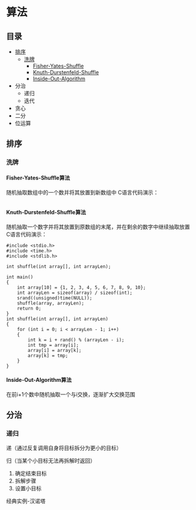 # 算法

## 目录

- [排序](#排序)
    - [洗牌](#洗牌)
        - [Fisher-Yates-Shuffle](#fisher-yates-shuffle算法)
        - [Knuth-Durstenfeld-Shuffle](#knuth-durstenfeld-shuffle算法)
        - [Inside-Out-Algorithm](#inside-out-algorithm算法)
- 分治
    - 递归
    - 迭代
- 贪心
- 二分
- 位运算
## 排序
### 洗牌
#### Fisher-Yates-Shuffle算法
随机抽取数组中的一个数并将其放置到新数组中
C语言代码演示：
~~~
~~~
#### Knuth-Durstenfeld-Shuffle算法
随机抽取一个数字并将其放置到原数组的末尾，并在剩余的数字中继续抽取放置
C语言代码演示：
~~~
#include <stdio.h>
#include <time.h>
#include <stdlib.h>

int shuffle(int array[], int arrayLen);

int main()
{
    int array[10] = {1, 2, 3, 4, 5, 6, 7, 8, 9, 10};
    int arrayLen = sizeof(array) / sizeof(int);
    srand((unsigned)time(NULL));
    shuffle(array, arrayLen);
    return 0;
}
int shuffle(int array[], int arrayLen)
{
    for (int i = 0; i < arrayLen - 1; i++)
    {
        int k = i + rand() % (arrayLen - i);
        int tmp = array[i];
        array[i] = array[k];
        array[k] = tmp;
    }
}
~~~
#### Inside-Out-Algorithm算法
在前i+1个数中随机抽取一个与i交换，逐渐扩大交换范围
## 分治

### 递归

递（通过反复调用自身将目标拆分为更小的目标）

归（当某个小目标无法再拆解时返回）

1. 确定结束目标
2. 拆解步骤
3. 设置小目标

经典实例-汉诺塔



